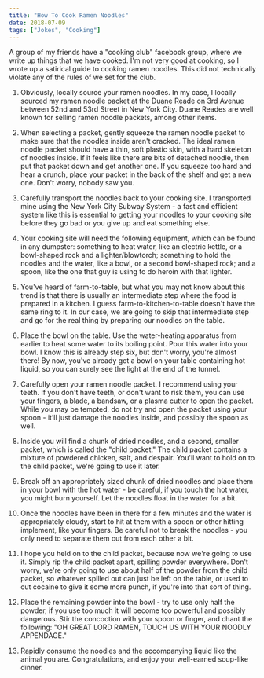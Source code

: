 ```yaml
---
title: "How To Cook Ramen Noodles"
date: 2018-07-09
tags: ["Jokes", "Cooking"]
---
```


A group of my friends have a "cooking club" facebook group, where we write up things that we have cooked.  I'm not very good at cooking, so I wrote up a satirical guide to cooking ramen noodles.  This did not technically violate any of the rules of we set for the club.

<!--more-->

1. Obviously, locally source your ramen noodles. In my case, I locally sourced my ramen noodle packet at the Duane Reade on 3rd Avenue between 52nd and 53rd Street in New York City. Duane Reades are well known for selling ramen noodle packets, among other items.

2. When selecting a packet, gently squeeze the ramen noodle packet to make sure that the noodles inside aren't cracked. The ideal ramen noodle packet should have a thin, soft plastic skin, with a hard skeleton of noodles inside. If it feels like there are bits of detached noodle, then put that packet down and get another one. If you squeeze too hard and hear a crunch, place your packet in the back of the shelf and get a new one. Don't worry, nobody saw you.

3. Carefully transport the noodles back to your cooking site. I transported mine using the New York City Subway System - a fast and efficient system like this is essential to getting your noodles to your cooking site before they go bad or you give up and eat something else.

4. Your cooking site will need the following equipment, which can be found in any dumpster: something to heat water, like an electric kettle, or a bowl-shaped rock and a lighter/blowtorch; something to hold the noodles and the water, like a bowl, or a second bowl-shaped rock; and a spoon, like the one that guy is using to do heroin with that lighter.

5. You've heard of farm-to-table, but what you may not know about this trend is that there is usually an intermediate step where the food is prepared in a kitchen. I guess farm-to-kitchen-to-table doesn't have the same ring to it. In our case, we are going to skip that intermediate step and go for the real thing by preparing our noodles on the table.

6. Place the bowl on the table. Use the water-heating apparatus from earlier to heat some water to its boiling point. Pour this water into your bowl. I know this is already step six, but don't worry, you're almost there! By now, you've already got a bowl on your table containing hot liquid, so you can surely see the light at the end of the tunnel.

7. Carefully open your ramen noodle packet. I recommend using your teeth. If you don't have teeth, or don't want to risk them, you can use your fingers, a blade, a bandsaw, or a plasma cutter to open the packet. While you may be tempted, do not try and open the packet using your spoon - it’ll just damage the noodles inside, and possibly the spoon as well.

8. Inside you will find a chunk of dried noodles, and a second, smaller packet, which is called the "child packet." The child packet contains a mixture of powdered chicken, salt, and despair. You'll want to hold on to the child packet, we're going to use it later.

9. Break off an appropriately sized chunk of dried noodles and place them in your bowl with the hot water - be careful, if you touch the hot water, you might burn yourself. Let the noodles float in the water for a bit.

10. Once the noodles have been in there for a few minutes and the water is appropriately cloudy, start to hit at them with a spoon or other hitting implement, like your fingers. Be careful not to break the noodles - you only need to separate them out from each other a bit.

11. I hope you held on to the child packet, because now we're going to use it. Simply rip the child packet apart, spilling powder everywhere. Don't worry, we're only going to use about half of the powder from the child packet, so whatever spilled out can just be left on the table, or used to cut cocaine to give it some more punch, if you're into that sort of thing.

12. Place the remaining powder into the bowl - try to use only half the powder, if you use too much it will become too powerful and possibly dangerous. Stir the concoction with your spoon or finger, and chant the following: "OH GREAT LORD RAMEN, TOUCH US WITH YOUR NOODLY APPENDAGE."  

13. Rapidly consume the noodles and the accompanying liquid like the animal you are. Congratulations, and enjoy your well-earned soup-like dinner.